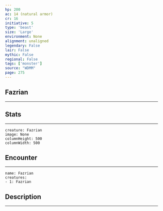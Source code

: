 ```yaml
---
hp: 200
ac: 14 (natural armor)
cr: 16
initiative: 5
type: 'beast'    
size: 'Large'
environment: None
alignment: unaligned
legendary: False
lair: False
mythic: False
regional: False
tags: ['monster']
source: "WDMM"
page: 275
---
```


## Fazrian
---



## Stats
---

```statblock
creature: Fazrian
image: None
columnHeight: 500
columnWidth: 500
```

## Encounter
---

```encounter-table
name: Fazrian
creatures:
- 1: Fazrian
```

## Description
---




